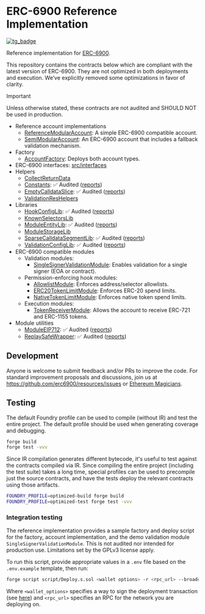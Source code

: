 # ERC-6900 Reference Implementation

[![tg_badge]][tg_link]

[tg_badge]: https://img.shields.io/endpoint?color=neon&logo=telegram&label=chat&url=https://mogyo.ro/quart-apis/tgmembercount?chat_id=modular_account_standards
[tg_link]: https://t.me/modular_account_standards

Reference implementation for [ERC-6900](https://eips.ethereum.org/EIPS/eip-6900).

This repository contains the contracts below which are compliant with the latest version of ERC-6900. They are not optimized in both deployments and execution. We’ve explicitly removed some optimizations in favor of clarity.

> [!IMPORTANT]  
> Unless otherwise stated, these contracts are not audited and SHOULD NOT be used in production.

- Reference account implementations
  - [ReferenceModularAccount](src/account/ReferenceModularAccount.sol): A simple ERC-6900 compatible account.
  - [SemiModularAccount](src/account/SemiModularAccount.sol): An ERC-6900 account that includes a fallback validation mechanism.
- Factory
  - [AccountFactory](src/account/AccountFactory.sol): Deploys both account types.
- ERC-6900 interfaces: [src/interfaces](src/interfaces/)
- Helpers
  - [CollectReturnData](src/helpers/CollectReturnData.sol)
  - [Constants](src/helpers/Constants.sol): ✅ Audited ([reports](https://github.com/alchemyplatform/modular-account/tree/develop/audits))
  - [EmptyCalldataSlice](src/helpers/EmptyCalldataSlice.sol): ✅ Audited ([reports](https://github.com/alchemyplatform/modular-account/tree/develop/audits))
  - [ValidationResHelpers](src/helpers/ValidationResHelpers.sol)
- Libraries
  - [HookConfigLib](src/libraries/HookConfigLib.sol): ✅ Audited ([reports](https://github.com/alchemyplatform/modular-account/tree/develop/audits))
  - [KnownSelectorsLib](src/libraries/KnownSelectorsLib.sol)
  - [ModuleEntityLib](src/libraries/ModuleEntityLib.sol): ✅ Audited ([reports](https://github.com/alchemyplatform/modular-account/tree/develop/audits))
  - [ModuleStorageLib](src/libraries/ModuleStorageLib.sol)
  - [SparseCalldataSegmentLib](src/libraries/SparseCalldataSegmentLib.sol): ✅ Audited ([reports](https://github.com/alchemyplatform/modular-account/tree/develop/audits))
  - [ValidationConfigLib](src/libraries/ValidationConfigLib.sol): ✅ Audited ([reports](https://github.com/alchemyplatform/modular-account/tree/develop/audits))
- ERC-6900 compatible modules
  - Validation modules:
    - [SingleSignerValidationModule](src/modules/validation/SingleSignerValidationModule.sol): Enables validation for a single signer (EOA or contract).
  - Permission-enforcing hook modules:
    - [AllowlistModule](src/modules/permissions/AllowlistModule.sol): Enforces address/selector allowlists.
    - [ERC20TokenLimitModule](src/modules/permissions/ERC20TokenLimitModule.sol): Enforces ERC-20 spend limits.
    - [NativeTokenLimitModule](src/modules/permissions/NativeTokenLimitModule.sol): Enforces native token spend limits.
  - Execution modules:
    - [TokenReceiverModule](src/modules/TokenReceiverModule.sol): Allows the account to receive ERC-721 and ERC-1155 tokens.
- Module utilities
  - [ModuleEIP712](src/modules/ModuleEIP712.sol): ✅ Audited ([reports](https://github.com/alchemyplatform/modular-account/tree/develop/audits))
  - [ReplaySafeWrapper](src/modules/ReplaySafeWrapper.sol): ✅ Audited ([reports](https://github.com/alchemyplatform/modular-account/tree/develop/audits))

## Development

Anyone is welcome to submit feedback and/or PRs to improve the code. For standard improvement proposals and discussions, join us at https://github.com/erc6900/resources/issues or [Ethereum Magicians](https://ethereum-magicians.org/t/erc-6900-modular-smart-contract-accounts-and-plugins/13885).

## Testing

The default Foundry profile can be used to compile (without IR) and test the entire project. The default profile should be used when generating coverage and debugging.

```bash
forge build
forge test -vvv
```

Since IR compilation generates different bytecode, it's useful to test against the contracts compiled via IR. Since compiling the entire project (including the test suite) takes a long time, special profiles can be used to precompile just the source contracts, and have the tests deploy the relevant contracts using those artifacts.

```bash
FOUNDRY_PROFILE=optimized-build forge build
FOUNDRY_PROFILE=optimized-test forge test -vvv
```

### Integration testing

The reference implementation provides a sample factory and deploy script for the factory, account implementation, and the demo validation module `SingleSignerValidationModule`. This is not audited nor intended for production use. Limitations set by the GPLv3 license apply.

To run this script, provide appropriate values in a `.env` file based on the `.env.example` template, then run:

```bash
forge script script/Deploy.s.sol <wallet options> -r <rpc_url> --broadcast
```

Where `<wallet_options>` specifies a way to sign the deployment transaction (see [here](https://book.getfoundry.sh/reference/forge/forge-script#wallet-options---raw)) and `<rpc_url>` specifies an RPC for the network you are deploying on.
